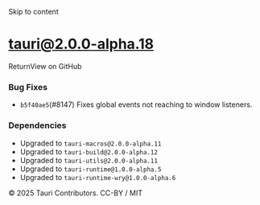 Skip to content
# tauri@2.0.0-alpha.18
ReturnView on GitHub
### Bug Fixes
  * `b5f40ae5`(#8147) Fixes global events not reaching to window listeners.


### Dependencies
  * Upgraded to `tauri-macros@2.0.0-alpha.11`
  * Upgraded to `tauri-build@2.0.0-alpha.12`
  * Upgraded to `tauri-utils@2.0.0-alpha.11`
  * Upgraded to `tauri-runtime@1.0.0-alpha.5`
  * Upgraded to `tauri-runtime-wry@1.0.0-alpha.6`


© 2025 Tauri Contributors. CC-BY / MIT
